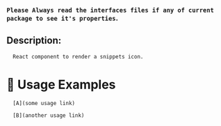 ### `Please Always read the interfaces files if any of current package to see it's properties`.

## Description:

```sh
  React component to render a snippets icon.
```

# 🔨 Usage Examples

```typescript
  [A](some usage link)

  [B](another usage link)
```
